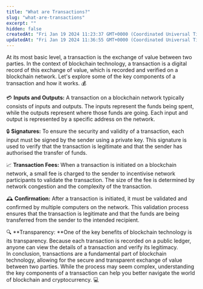 ```yaml
---
title: "What are Transactions?"
slug: "what-are-transactions"
excerpt: ""
hidden: false
createdAt: "Fri Jan 19 2024 11:23:37 GMT+0000 (Coordinated Universal Time)"
updatedAt: "Fri Jan 19 2024 11:36:55 GMT+0000 (Coordinated Universal Time)"
---
```

At its most basic level, a transaction is the exchange of value between two parties. In the context of blockchain technology, a transaction is a digital record of this exchange of value, which is recorded and verified on a blockchain network. Let's explore some of the key components of a transaction and how it works. 💰

💳 **Inputs and Outputs:** A transaction on a blockchain network typically consists of inputs and outputs. The inputs represent the funds being spent, while the outputs represent where those funds are going. Each input and output is represented by a specific address on the network.

🔒 **Signatures:** To ensure the security and validity of a transaction, each input must be signed by the sender using a private key. This signature is used to verify that the transaction is legitimate and that the sender has authorised the transfer of funds.

📈 **Transaction Fees:** When a transaction is initiated on a blockchain network, a small fee is charged to the sender to incentivise network participants to validate the transaction. The size of the fee is determined by network congestion and the complexity of the transaction.

🕰️ **Confirmation:** After a transaction is initiated, it must be validated and confirmed by multiple computers on the network. This validation process ensures that the transaction is legitimate and that the funds are being transferred from the sender to the intended recipient.

🔍 **Transparency: **One of the key benefits of blockchain technology is its transparency. Because each transaction is recorded on a public ledger, anyone can view the details of a transaction and verify its legitimacy.  
In conclusion, transactions are a fundamental part of blockchain technology, allowing for the secure and transparent exchange of value between two parties. While the process may seem complex, understanding the key components of a transaction can help you better navigate the world of blockchain and cryptocurrency. 💻
